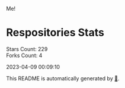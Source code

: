 Me!

# Respositories Stats
Stars Count: 229  
Forks Count: 4

2023-04-09 00:09:10  

This README is automatically generated by [🐰](https://github.com/rnitta/rnitta).
